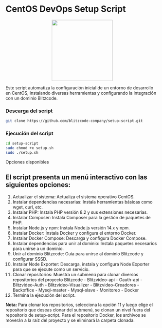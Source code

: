 # CentOS DevOps Setup Script

<p align="center">
    <img src="https://drive.google.com/uc?export=download&id=1yyVoEHmLQgzYpDJJJvjtpo1MHdZNP84k" width="200">
</p>

Este script automatiza la configuración inicial de un entorno de desarrollo en CentOS, instalando diversas herramientas y configurando la integración con un dominio Blitzcode.

### Descarga del script
```bash
git clone https://github.com/blitzcode-company/setup-script.git
```

### Ejecución del script

```bash
cd setup-script
sudo chmod +x setup.sh
sudo ./setup.sh
```

Opciones disponibles

## El script presenta un menú interactivo con las siguientes opciones:

  1. Actualizar el sistema: Actualiza el sistema operativo CentOS.
  2. Instalar dependencias necesarias: Instala herramientas básicas como wget, curl, etc.
  3. Instalar PHP: Instala PHP versión 8.2 y sus extensiones necesarias.
  4. Instalar Composer: Instala Composer para la gestión de paquetes de PHP.
  5. Instalar Node.js y npm: Instala Node.js versión 14.x y npm.
  6. Instalar Docker: Instala Docker y configura el entorno Docker.
  7. Instalar Docker Compose: Descarga y configura Docker Compose.
  8. Instalar dependencias para unir al dominio: Instala paquetes necesarios para unirse a un dominio.
  9. Unir al dominio Blitzcode: Guía para unirse al dominio Blitzcode y configurar SSSD.
  10. Instalar Node Exporter: Descarga, instala y configura Node Exporter para que se ejecute como un servicio.
  11. Clonar repositorios: Muestra un submenú para clonar diversos repositorios del proyecto Blitzcode
    - Blitzvideo-api
    - Oauth-api
    - Blitzvideo-Auth
    - Blitzvideo-Visualizer
    - Blitzvideo-Creadores
    - Backoffice
    - Mysql-master
    - Mysql-slave
    - Monitoreo
    - Docker 
  0. Termina la ejecución del script.

**Nota:** 
Para clonar los repositorios, selecciona la opción 11 y luego elige el repositorio que deseas clonar del submenú, se clonan un nivel fuera del repositorio de setup-script. 
Para el repositorio Docker, los archivos se moverán a la raíz del proyecto y se eliminará la carpeta clonada.
